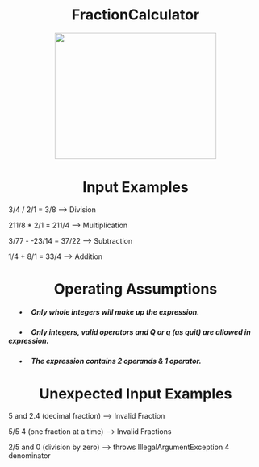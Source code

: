 
<h1 align="center">FractionCalculator</h1>
<p align="center"><img src="https://media3.giphy.com/media/3o6MbseSY3SjTcjIyc/giphy.gif?cid=ecf05e472ut95g5vewhy6reolh84kawz2wfrrcod95a1uyuu&rid=giphy.gif&ct=g" width="320" height="250"/></p>
<h1 align="center">Input Examples</h1>

3/4 / 2/1 = 3/8 --> Division

211/8 * 2/1 = 211/4 --> Multiplication

3/77 - -23/14 = 37/22 --> Subtraction

1/4 + 8/1 = 33/4 --> Addition

<h1 align="center">Operating Assumptions</h1>
<h5> &emsp;&ensp;•&emsp; Only whole integers will make up the expression.</h5>
<h5> &emsp;&ensp;•&emsp; Only integers, valid operators and Q or q (as quit) are allowed in expression.<h5>
<h5> &emsp;&ensp;•&emsp; The expression contains 2 operands & 1 operator.</h5> 
  
<h1 align="center">Unexpected Input Examples</h1>

5 and 2.4 (decimal fraction) --> Invalid Fraction

5/5 4 (one fraction at a time) --> Invalid Fractions

2/5 and 0 (division by zero) --> throws IllegalArgumentException 4 denominator

